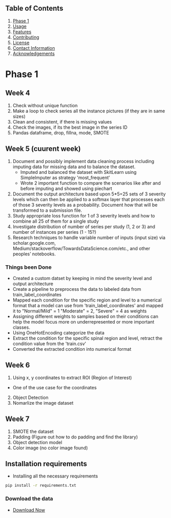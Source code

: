 ## Table of Contents
1. [Phase 1](#Phase1)
2. [Usage](#usage)
3. [Features](#features)
4. [Contributing](#contributing)
5. [License](#license)
6. [Contact Information](#contact-information)
7. [Acknowledgements](#acknowledgements)

# Phase 1

## Week 4
1. Check without unique function
2. Make a loop to check series all the instance pictures (if they are in same sizes)
3. Clean and consistent, if there is missing values
4. Check the images, if its the best image in the series ID
5. Pandas dataframe, drop, fillna, mode, SMOTE



## Week 5 (cuurent week)

1. Document and possibly implement data cleaning process including imputing data for missing data and to balance the dataset.
    - Imputed and balanced the dataset with SkitLearn using SimpleImputer as strategy 'most_frequent'
    - Wrote 2 important function to compare the scenarios like after and before imputing and showed using piechart
2. Document the output architecture based upon 5*5=25 sets of 3 severity levels which can then be applied to a softmax layer that processes each of those 3 severity levels as a probability. Document how that will be transformed to a submission file. 
3. Study appropriate loss function for 1 of 3 severity levels and how to combine all 25 of them for a single study 
4. Investigate distribution of number of series per study (1, 2 or 3) and number of instances per series (1 - 15?)
5. Research techniques to handle variable number of inputs (input size) via scholar.google.com, Medium/stackoverflow/TowardsDataScience.com/etc., and other peoples’ notebooks.

### Things been Done
- Created a custom datset by keeping in mind the severity level and output architecture
- Create a pipeline to preprocess the data to labeled data from train_label_coordinates
- Mapped each condition for the specific region and level to a numerical format that a model can use from 'train_label_coordinates' and mapped it to "Normal/Mild" = 1
"Moderate" = 2, "Severe" = 4 as weights
- Assigning different weights to samples based on their conditions can help the model focus more on underrepresented or more important classes.
- Using OneHotEncoding categorize the data 
- Extract the condition for the specific spinal region and level, retract the condition value from the 'train.csv'
- Converted the extracted condition into numerical format

## Week 6
1. Using x, y coordinates to extract ROI (Region of Interest)
- One of the use case for the coordinates
2. Object Detection 
3. Nomarlize the image dataset

## Week 7
1. SMOTE the dataset
2. Padding (Figure out how to do padding and find the library)
3. Object detection model
4. Color image (no color image found)

## Installation requirements

- Installing all the necessary requirements

```sh
pip install -r requirements.txt
```
### Download the data
- [Download Now](https://www.kaggle.com/competitions/rsna-2024-lumbar-spine-degenerative-classification/data)